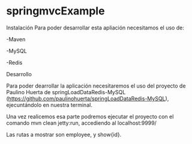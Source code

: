 # springmvcExample

Instalación
Para poder desarrollar esta apliación necesitamos el uso de:

-Maven

-MySQL

-Redis

Desarrollo

Para poder dearrollar la aplicación necesitaremos el uso del proyecto de Paulino Huerta de springLoadDataRedis-MySQL (https://github.com/paulinohuerta/springLoadDataRedis-MySQL), ejecuntándolo en nuestra terminal.

Una vez realicemos esa parte podremos ejecutar el proyecto con el comando mvn clean jetty:run, accediendo al localhost:9999/

Las rutas a mostrar son employee, y show{id}.

